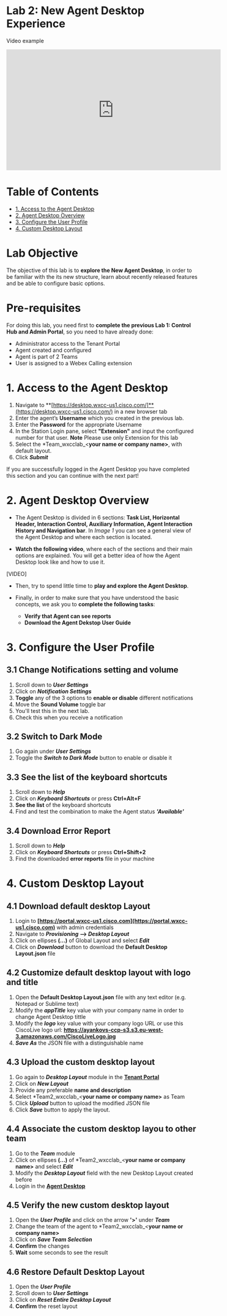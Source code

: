 # Lab 2: New Agent Desktop Experience

Video example

<iframe width="560" height="315" src="https://www.youtube.com/embed/KZgUvCKh284" frameborder="0" allow="accelerometer; autoplay; clipboard-write; encrypted-media; gyroscope; picture-in-picture" allowfullscreen></iframe>

# Table of Contents

- [1. Access to the Agent Desktop](#1-access-to-the-agent-desktop)
- [2. Agent Desktop Overview](#2-agent-desktop-overview)
- [3. Configure the User Profile](#3-configure-the-user-profile)
- [4. Custom Desktop Layout](#4-custom-desktop-layout)


# Lab Objective

The objective of this lab is to **explore the New Agent Desktop**, in order to be familiar with the its new structure, learn about recently released features and be able to configure basic options.

# Pre-requisites

For doing this lab, you need first to **complete the previous Lab 1: Control Hub and Admin Portal**, so you need to have already done:
* Administrator access to the Tenant Portal
* Agent created and configured
* Agent is part of 2 Teams
* User is assigned to a Webex Calling extension


# 1. Access to the Agent Desktop

1. Navigate to **[https://desktop.wxcc-us1.cisco.com/]**(https://desktop.wxcc-us1.cisco.com/) in a new browser tab
2. Enter the agent’s **Username** which you created in the previous lab.
3. Enter the **Password** for the appropriate Username
4. In the Station Login pane, select **"Extension"** and input the configured number for that user. 
**Note** Please use only Extension for this lab
6. Select the *Team_wxcclab_<**your name or company name>**, with default layout. 
7. Click **_Submit_**
			
If you are successfully logged in the Agent Desktop you have completed this section and you can continue with the next part!



# 2. Agent Desktop Overview

* The Agent Desktop is divided in 6 sections: **Task List, Horizontal Header, Interaction Control, Auxiliary Information, Agent Interaction History and Navigation bar**. In *Image 1* you can see a general view of the Agent Desktop and where each section is located.




* **Watch the following video**, where each of the sections and their main options are explained. You will get a better idea of how the Agent Desktop look like and how to use it.

[VIDEO]


* Then, try to spend little time to **play and explore the Agent Desktop**.


* Finally, in order to make sure that you have understood the basic concepts, we ask you to **complete the following tasks**:
   - **Verify that Agent can see reports**
   - **Download the Agent Dekstop User Guide**


 


# 3. Configure the User Profile

## 3.1 Change Notifications setting and volume
1. Scroll down to **_User Settings_**
2. Click on **_Notification Settings_**
3. **Toggle** any of the 3 options to **enable or disable** different notifications
4. Move the **Sound Volume** toggle bar
5. You'll test this in the next lab.
6. Check this when you receive a notification
		
## 3.2 Switch to Dark Mode
1. Go again under **_User Settings_**
2. Toggle the **_Switch to Dark Mode_** button to enable or disable it
		
## 3.3 See the list of the keyboard shortcuts
1. Scroll down to **_Help_**
2. Click on **_Keyboard Shortcuts_** or press **Ctrl+Alt+F**
3. **See the list** of the keyboard shortcuts
4. Find and test the combination to make the Agent status **_'Available'_**
		
## 3.4 Download Error Report
1. Scroll down to **_Help_**
2. Click on **_Keyboard Shortcuts_** or press **Ctrl+Shift+2**
3. Find the downloaded **error reports** file in your machine



# 4. Custom Desktop Layout

## 4.1 Download default desktop Layout
1. Login to **[https://portal.wxcc-us1.cisco.com](https://portal.wxcc-us1.cisco.com)** with admin credentials​
2. Navigate to **_Provisioning_ –> _Desktop Layout_**​
3. Click on ellipses **(…)** of Global Layout and select **_Edit_** ​
4. Click on **_Download_** button to download the **Default Desktop Layout.json** file

## 4.2 Customize default desktop layout with logo and title
1. Open the **Default Desktop Layout.json** file with any text editor (e.g. Notepad or Sublime text)​
2. Modify the **_appTitle_** key value with your company name in order to change Agent Desktop tittle
3. Modify the **_logo_** key value with your company logo URL or use this CiscoLive logo url: **https://ayankovs-ccp-s3.s3.eu-west-3.amazonaws.com/CiscoLiveLogo.jpg**
4. **_Save As_** the JSON file with a distinguishable name

## 4.3 Upload the custom desktop layout 
1. Go again to **_Desktop Layout_** module in the **[Tenant Portal](https://portal.wxcc-us1.cisco.com)**
2. Click on **_New Layout_**
3. Provide any preferable **name and description** 
4. Select *Team2_wxcclab_<**your name or company name>** as Team		
5. Click **_Upload_** button to upload the modified JSON file​		
6. Click **_Save_** button to apply the layout.

## 4.4 Associate the custom desktop layou to other team
1. Go to the **_Team_** module
2. Click on ellipses **(…)** of *Team2_wxcclab_<**your name or company name>** and select **_Edit_**
3. Modify the **_Desktop Layout_** field with the new Desktop Layout created before
4. Login in the **[Agent Desktop](https://desktop.wxcc-us1.cisco.com/)**

## 4.5 Verify the new custom desktop layout
1. Open the **_User Profile_** and click on the arrow **'>'** under **_Team_**
2. Change the team of the agent to *Team2_wxcclab_<**your name or company name>**
3. Click on **_Save Team Selection_**
4. **Confirm** the changes
5. **Wait** some seconds to see the result

## 4.6 Restore Default Desktop Layout
1. Open the **_User Profile_**
2. Scroll down to **_User Settings_**
3. Click on **_Reset Entire Desktop Layout_**
4. **Confirm** the reset layout



